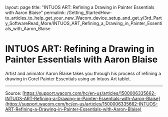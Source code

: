 layout: page
title: "INTUOS ART: Refining a Drawing in Painter Essentials with Aaron Blaise"
permalink: /Getting_StartedHow-to_articles_to_help_get_your_new_Wacom_device_setup_and_get_y/3rd_Party_SoftwareRead_More/INTUOS_ART_Refining_a_Drawing_in_Painter_Essentials_with_Aaron_Blaise

# INTUOS ART: Refining a Drawing in Painter Essentials with Aaron Blaise

Artist and animator Aaron Blaise takes you through his process of refining a drawing in Corel Painter Essentials using an Intuos Art tablet.

---
Source: [https://support.wacom.com/hc/en-us/articles/1500006335662-INTUOS-ART-Refining-a-Drawing-in-Painter-Essentials-with-Aaron-Blaise](https://support.wacom.com/hc/en-us/articles/1500006335662-INTUOS-ART-Refining-a-Drawing-in-Painter-Essentials-with-Aaron-Blaise)
